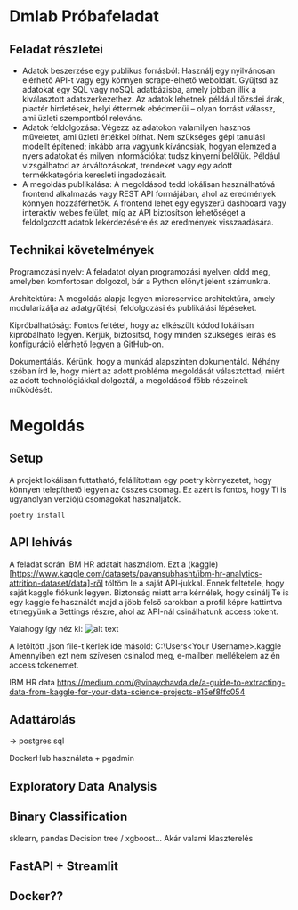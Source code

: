# Dmlab Próbafeladat


## Feladat részletei

- Adatok beszerzése egy publikus forrásból: Használj egy nyilvánosan elérhető API-t vagy egy könnyen scrape-elhető weboldalt. Gyűjtsd az adatokat egy SQL vagy noSQL adatbázisba, amely jobban illik a kiválasztott adatszerkezethez. Az adatok lehetnek például tőzsdei árak, piactér hirdetések, helyi éttermek ebédmenüi – olyan forrást válassz, ami üzleti szempontból releváns.
- Adatok feldolgozása: Végezz az adatokon valamilyen hasznos műveletet, ami üzleti értékkel bírhat. Nem szükséges gépi tanulási modellt építened; inkább arra vagyunk kíváncsiak, hogyan elemzed a nyers adatokat és milyen információkat tudsz kinyerni belőlük. Például vizsgálhatod az árváltozásokat, trendeket vagy egy adott termékkategória keresleti ingadozásait.
- A megoldás publikálása: A megoldásod tedd lokálisan használhatóvá frontend alkalmazás vagy REST API formájában, ahol az eredmények könnyen hozzáférhetők. A frontend lehet egy egyszerű dashboard vagy interaktív webes felület, míg az API biztosítson lehetőséget a feldolgozott adatok lekérdezésére és az eredmények visszaadására.


## Technikai követelmények

Programozási nyelv: A feladatot olyan programozási nyelven oldd meg, amelyben komfortosan dolgozol, bár a Python előnyt jelent számunkra.

Architektúra: A megoldás alapja legyen microservice architektúra, amely modularizálja az adatgyűjtési, feldolgozási és publikálási lépéseket.

Kipróbálhatóság: Fontos feltétel, hogy az elkészült kódod lokálisan kipróbálható legyen. Kérjük, biztosítsd, hogy minden szükséges leírás és konfiguráció elérhető legyen a GitHub-on.

Dokumentálás. Kérünk, hogy a munkád alapszinten dokumentáld. Néhány szóban írd le, hogy miért az adott probléma megoldását választottad, miért az adott technológiákkal dolgoztál, a megoldásod főbb részeinek működését.

# Megoldás

## Setup

A projekt lokálisan futtatható, felállítottam egy poetry környezetet, hogy könnyen telepíthető legyen az összes csomag. Ez azért is fontos, hogy Ti is ugyanolyan verziójú csomagokat használjatok.

```commandline
poetry install
```

## API lehívás

A feladat során IBM HR adatait használom. Ezt a (kaggle)[https://www.kaggle.com/datasets/pavansubhasht/ibm-hr-analytics-attrition-dataset/data]-ről töltöm le a saját API-jukkal. Ennek feltétele, hogy saját kaggle fiókunk legyen. Biztonság miatt arra kérnélek, hogy csinálj Te is egy kaggle felhasználót majd a jöbb felső sarokban a profil képre kattintva étmegyünk a Settings részre, ahol az API-nál csinálhatunk access tokent.

Valahogy így néz ki:
![alt text](iassets/kaggle.png)

A letöltött .json file-t kérlek ide másold: C:\Users\<Your Username>\.kaggle\
Amennyiben ezt nem szívesen csinálod meg, e-mailben mellékelem az én access tokenemet.



IBM HR data 
https://medium.com/@vinaychavda.de/a-guide-to-extracting-data-from-kaggle-for-your-data-science-projects-e15ef8ffc054



## Adattárolás

-> postgres sql

DockerHub használata + pgadmin

## Exploratory Data Analysis


## Binary Classification

sklearn, pandas
Decision tree / xgboost...
Akár valami klaszterelés

## FastAPI + Streamlit


## Docker??


